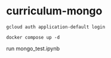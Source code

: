 # curriculum-mongo

```gcloud auth application-default login```

```docker compose up -d```

run mongo_test.ipynb